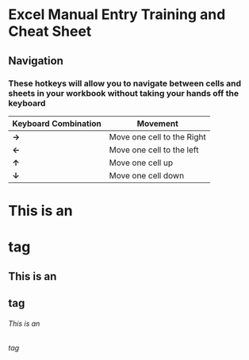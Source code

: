 # Excel Manual Entry Training and Cheat Sheet
## Navigation 

### These hotkeys will allow you to navigate between cells and sheets in your workbook without taking your hands off the keyboard 

Keyboard Combination | Movement
------------ | -------------
**->** | Move one cell to the Right
**<-** | Move one cell to the left
**↑**   | Move one cell up
**↓**   | Move one cell down

# This is an <h1> tag
## This is an <h2> tag
###### This is an <h6> tag
  
  
